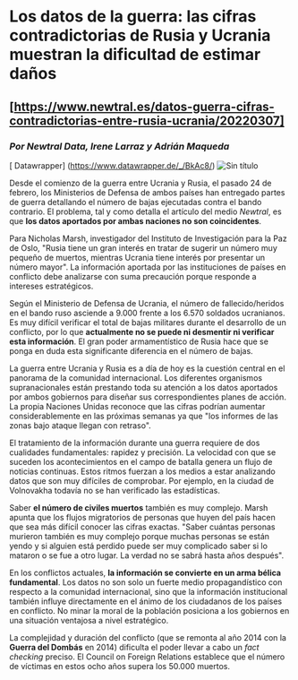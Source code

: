 # Los datos de la guerra: las cifras contradictorias de Rusia y Ucrania muestran la dificultad de estimar daños
## [https://www.newtral.es/datos-guerra-cifras-contradictorias-entre-rusia-ucrania/20220307]
### *Por Newtral Data, Irene Larraz y Adrián Maqueda*
[ Datawrapper] (https://www.datawrapper.de/_/BkAc8/)
![Sin título](https://user-images.githubusercontent.com/99833245/163990412-f97de7f3-12a1-420c-b35c-87367e581fdd.png)

Desde el comienzo de la guerra entre Ucrania y Rusia, el pasado 24 de febrero, los Ministerios de Defensa de ambos países han entregado partes de guerra detallando el número de bajas ejecutadas contra el bando contrario. El problema, tal y como detalla el artículo del medio *Newtral*, es que **los datos aportados por ambas naciones no son coincidentes**.

Para Nicholas Marsh, investigador del Instituto de Investigación para la Paz de Oslo, "Rusia tiene un gran interés en tratar de sugerir un número muy pequeño de muertos, mientras Ucrania tiene interés por presentar un número mayor". La información aportada por las instituciones de países en conflicto debe analizarse con suma precaución porque responde a intereses estratégicos.

Según el Ministerio de Defensa de Ucrania, el número de fallecido/heridos en el bando ruso asciende a 9.000 frente a los 6.570 soldados ucranianos. Es muy difícil verificar el total de bajas militares durante el desarrollo de un conflicto, por lo que **actualmente no se puede ni desmentir ni verificar esta información**. El gran poder armamentístico de Rusia hace que se ponga en duda esta significante diferencia en el número de bajas.

La guerra entre Ucrania y Rusia es a día de hoy es la cuestión central en el panorama de la comunidad internacional. Los diferentes organismos supranacionales están prestando toda su atención a los datos aportados por ambos gobiernos para diseñar sus correspondientes planes de acción. La propia Naciones Unidas reconoce que las cifras podrían aumentar considerablemente en las próximas semanas ya que "los informes de las zonas bajo ataque llegan con retraso". 

El tratamiento de la información durante una guerra requiere de dos cualidades fundamentales: rapidez y precisión. La velocidad con que se suceden los acontecimientos en el campo de batalla genera un flujo de noticias continuas. Estos ritmos fuerzan a los medios a estar analizando datos que son muy difíciles de comprobar. Por ejemplo, en la ciudad de Volnovakha todavía no se han verificado las estadísticas.  

Saber **el número de civiles muertos** también es muy complejo. Marsh apunta que los flujos migratorios de personas que huyen del país hacen que sea más difícil conocer las cifras exactas. "Saber cuántas personas murieron también es muy complejo porque muchas personas se están yendo y si alguien está perdido puede ser muy complicado saber si lo mataron o se fue a otro lugar. La verdad no se sabrá hasta años después". 

En los conflictos actuales, **la información se convierte en un arma bélica fundamental**. Los datos no son solo un fuerte medio propagandístico con respecto a la comunidad  internacional, sino que la información institucional también influye directamente en el ánimo de los ciudadanos de los países en conflicto. No minar la moral de la población posiciona a los gobiernos en una situación ventajosa a nivel estratégico.

La complejidad y duración del conflicto (que se remonta al año 2014 con la **Guerra del Dombás** en 2014) dificulta el poder llevar a cabo un *fact checking* preciso. El Council on Foreign Relations establece que el número de víctimas en estos ocho años supera los 50.000 muertos. 
